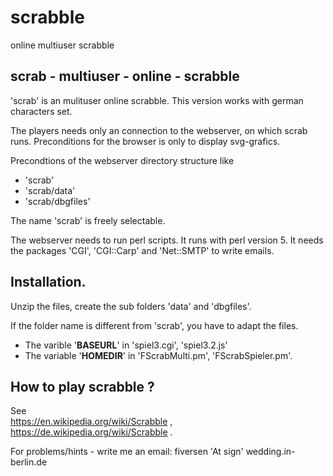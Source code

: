# scrabble
online multiuser scrabble

scrab  - multiuser - online - scrabble
--------------------------------------

'scrab' is an mulituser online scrabble.
This version works with german characters set.

The players needs only an connection to the webserver, 
on which scrab runs.
Preconditions for the browser is only to display svg-grafics.


Precondtions of the webserver
directory structure like 
- 'scrab'
- 'scrab/data'
- 'scrab/dbgfiles'

The name 'scrab' is freely selectable.

The webserver needs to run  perl scripts.
It runs with perl version 5.
It needs the packages 
'CGI', 'CGI::Carp' and 'Net::SMTP' to write emails.


Installation.
-------------
Unzip the files, create the sub folders  'data' and 'dbgfiles'.<br/>

If the folder name is different from 'scrab', you have to adapt the files.
* The varible '<b>BASEURL</b>' in  'spiel3.cgi', 'spiel3.2.js'<br>
* The variable '<b>HOMEDIR</b>' in 'FScrabMulti.pm', 'FScrabSpieler.pm'.


How to play scrabble ?
----------------------
See  
https://en.wikipedia.org/wiki/Scrabble ,
https://de.wikipedia.org/wiki/Scrabble  .


For problems/hints - write me an email: 
fiversen 'At sign' wedding.in-berlin.de
